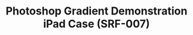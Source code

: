---
ee_id_thing: '4146'
site: '1'
type: '2'
inv_num: 2014-009
add_credit: Cory Arcangel for Arcangel Surfware
url: 2014-009-photoshop-gradient-demonstration-ipad-case-srf-007
title: Photoshop Gradient Demonstration iPad Case (SRF-007)
year: '2014'
display_year: '2014'
medium: iPad Case
dims: Ipad 2/3/4
pitch: Plastic iPad case printed with an image from the Photoshop Gradient Demonstration
  series.
ps:
live_url:
youtube:
https://github.com/coryarcangel/alu:
imgs: srf-007-spectrum-ipad-case-2014-009-full-1-database-ih.jpg
subheading:
download:
commission:
related:
layout: things-i-made
---